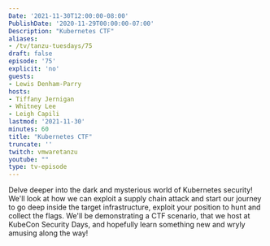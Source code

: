 ```yaml
---
Date: '2021-11-30T12:00:00-08:00'
PublishDate: '2020-11-29T00:00:00-07:00'
Description: "Kubernetes CTF"
aliases:
- /tv/tanzu-tuesdays/75
draft: false
episode: '75'
explicit: 'no'
guests:
- Lewis Denham-Parry
hosts:
- Tiffany Jernigan
- Whitney Lee
- Leigh Capili
lastmod: '2021-11-30'
minutes: 60
title: "Kubernetes CTF"
truncate: ''
twitch: vmwaretanzu
youtube: ""
type: tv-episode
---
```


Delve deeper into the dark and mysterious world of Kubernetes security! We'll look at how we can 
exploit a supply chain attack and start our journey to go deep inside the target infrastructure, 
exploit your position to hunt and collect the flags. We'll be demonstrating a CTF scenario, that 
we host at KubeCon Security Days, and hopefully learn something new and wryly amusing along the way!
